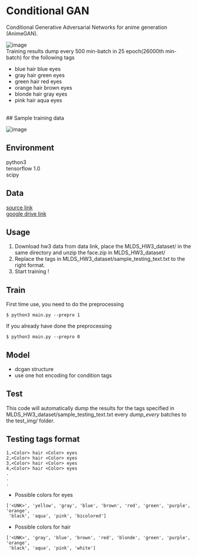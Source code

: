 Conditional GAN
====
Conditional Generative Adversarial Networks for anime generation (AnimeGAN).

![image](https://github.com/m516825/Conditional-GAN/blob/master/asset/result.gif) <br />
Training results dump every 500 min-batch in 25 epoch(26000th min-batch) for the following tags
- blue hair blue eyes
- gray hair green eyes
- green hair red eyes
- orange hair brown eyes
- blonde hair gray eyes
- pink hair aqua eyes
<br />
## Sample training data 

![image](https://github.com/m516825/Conditional-GAN/blob/master/asset/train.jpg) <br />

## Environment
python3 <br />
tensorflow 1.0 <br />
scipy <br />

## Data
[source link](https://drive.google.com/open?id=0BwJmB7alR-AvMHEtczZZN0EtdzQ) <br />
[google drive link]()

## Usage 
1. Download hw3 data from data link, place the MLDS_HW3_dataset/ in the same directory and unzip the face.zip in MLDS_HW3_dataset/
2. Replace the tags in MLDS_HW3_dataset/sample_testing_text.txt to the right format. 
3. Start training !

## Train
First time use, you need to do the preprocessing
```
$ python3 main.py --prepro 1
```
If you already have done the preprocessing
```
$ python3 main.py --prepro 0
```
## Model
- dcgan structure
- use one hot encoding for condition tags

## Test 
This code will automatically dump the results for the tags specified in MLDS_HW3_dataset/sample_testing_text.txt every <em>dump_every</em> batches to the test_img/ folder. <br />

## Testing tags format
```
1,<Color> hair <Color> eyes 
2,<Color> hair <Color> eyes
3,<Color> hair <Color> eyes
4,<Color> hair <Color> eyes
.
.
.
```
- Possible colors for eyes
```
['<UNK>', 'yellow', 'gray', 'blue', 'brown', 'red', 'green', 'purple', 'orange',
 'black', 'aqua', 'pink', 'bicolored']
```
- Possible colors for hair
```
['<UNK>', 'gray', 'blue', 'brown', 'red', 'blonde', 'green', 'purple', 'orange',
 'black', 'aqua', 'pink', 'white']
```









